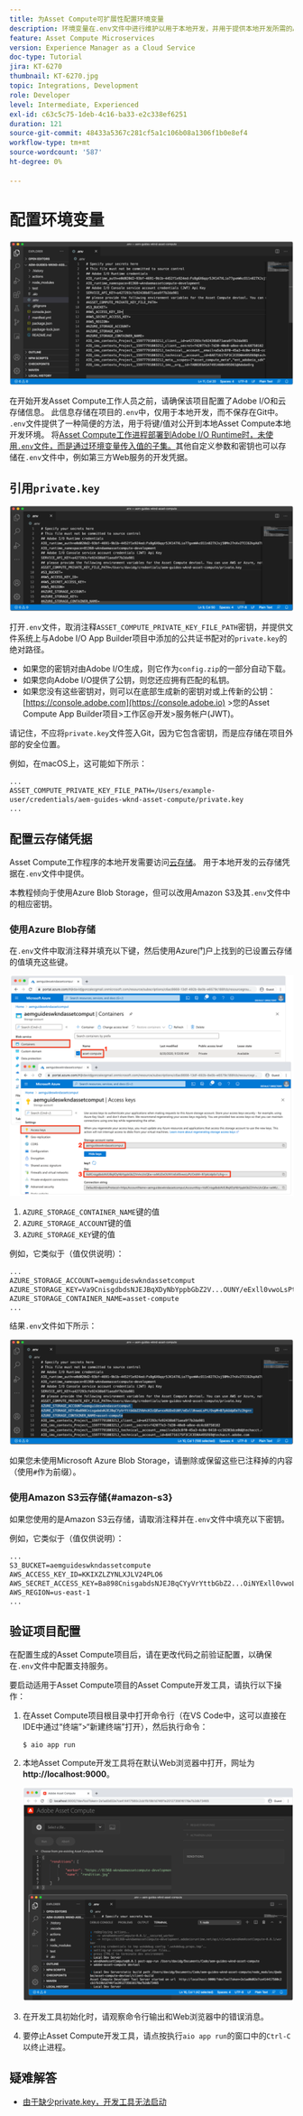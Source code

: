 ```yaml
---
title: 为Asset Compute可扩展性配置环境变量
description: 环境变量在.env文件中进行维护以用于本地开发，并用于提供本地开发所需的Adobe I/O凭据和云存储凭据。
feature: Asset Compute Microservices
version: Experience Manager as a Cloud Service
doc-type: Tutorial
jira: KT-6270
thumbnail: KT-6270.jpg
topic: Integrations, Development
role: Developer
level: Intermediate, Experienced
exl-id: c63c5c75-1deb-4c16-ba33-e2c338ef6251
duration: 121
source-git-commit: 48433a5367c281cf5a1c106b08a1306f1b0e8ef4
workflow-type: tm+mt
source-wordcount: '587'
ht-degree: 0%

---
```


# 配置环境变量

![点环境文件](assets/environment-variables/dot-env-file.png)

在开始开发Asset Compute工作人员之前，请确保该项目配置了Adobe I/O和云存储信息。 此信息存储在项目的`.env`中，仅用于本地开发，而不保存在Git中。 `.env`文件提供了一种简便的方法，用于将键/值对公开到本地Asset Compute本地开发环境。 将[Asset Compute工作进程部署到Adobe I/O Runtime时，未使用`.env`文件，而是通过环境变量传入值的子集。 &#x200B;](../deploy/runtime.md)其他自定义参数和密钥也可以存储在`.env`文件中，例如第三方Web服务的开发凭据。

## 引用`private.key`

![私钥](assets/environment-variables/private-key.png)

打开`.env`文件，取消注释`ASSET_COMPUTE_PRIVATE_KEY_FILE_PATH`密钥，并提供文件系统上与Adobe I/O App Builder项目中添加的公共证书配对的`private.key`的绝对路径。

+ 如果您的密钥对由Adobe I/O生成，则它作为`config.zip`的一部分自动下载。
+ 如果您向Adobe I/O提供了公钥，则您还应拥有匹配的私钥。
+ 如果您没有这些密钥对，则可以在底部生成新的密钥对或上传新的公钥：
  [https://console.adobe.com](https://console.adobe.io) >您的Asset Compute App Builder项目>工作区@开发>服务帐户(JWT)。

请记住，不应将`private.key`文件签入Git，因为它包含密钥，而是应存储在项目外部的安全位置。

例如，在macOS上，这可能如下所示：

```
...
ASSET_COMPUTE_PRIVATE_KEY_FILE_PATH=/Users/example-user/credentials/aem-guides-wknd-asset-compute/private.key
...
```

## 配置云存储凭据

Asset Compute工作程序的本地开发需要访问[云存储](../set-up/accounts-and-services.md#cloud-storage)。 用于本地开发的云存储凭据在`.env`文件中提供。

本教程倾向于使用Azure Blob Storage，但可以改用Amazon S3及其`.env`文件中的相应密钥。

### 使用Azure Blob存储

在`.env`文件中取消注释并填充以下键，然后使用Azure门户上找到的已设置云存储的值填充这些键。

![Azure Blob存储](./assets/environment-variables/azure-portal-credentials.png)

1. `AZURE_STORAGE_CONTAINER_NAME`键的值
1. `AZURE_STORAGE_ACCOUNT`键的值
1. `AZURE_STORAGE_KEY`键的值

例如，它类似于（值仅供说明）：

```
...
AZURE_STORAGE_ACCOUNT=aemguideswkndassetcomput
AZURE_STORAGE_KEY=Va9CnisgdbdsNJEJBqXDyNbYppbGbZ2V...OUNY/eExll0vwoLsPt/OvbM+B7pkUdpEe7zJhg==
AZURE_STORAGE_CONTAINER_NAME=asset-compute
...
```

结果`.env`文件如下所示：

![Azure Blob Storage凭据](assets/environment-variables/cloud-storage-credentials.png)

如果您未使用Microsoft Azure Blob Storage，请删除或保留这些已注释掉的内容（使用`#`作为前缀）。

### 使用Amazon S3云存储{#amazon-s3}

如果您使用的是Amazon S3云存储，请取消注释并在`.env`文件中填充以下密钥。

例如，它类似于（值仅供说明）：

```
...
S3_BUCKET=aemguideswkndassetcompute
AWS_ACCESS_KEY_ID=KKIXZLZYNLXJLV24PLO6
AWS_SECRET_ACCESS_KEY=Ba898CnisgabdsNJEJBqCYyVrYttbGbZ2...OiNYExll0vwoLsPtOv
AWS_REGION=us-east-1
...
```

## 验证项目配置

在配置生成的Asset Compute项目后，请在更改代码之前验证配置，以确保在`.env`文件中配置支持服务。

要启动适用于Asset Compute项目的Asset Compute开发工具，请执行以下操作：

1. 在Asset Compute项目根目录中打开命令行（在VS Code中，这可以直接在IDE中通过“终端”>“新建终端”打开），然后执行命令：

   ```
   $ aio app run
   ```

1. 本地Asset Compute开发工具将在默认Web浏览器中打开，网址为&#x200B;__http://localhost:9000__。

   ![aio应用运行](assets/environment-variables/aio-app-run.png)

1. 在开发工具初始化时，请观察命令行输出和Web浏览器中的错误消息。
1. 要停止Asset Compute开发工具，请点按执行`aio app run`的窗口中的`Ctrl-C`以终止进程。

## 疑难解答

+ [由于缺少private.key，开发工具无法启动](../troubleshooting.md#missing-private-key)
